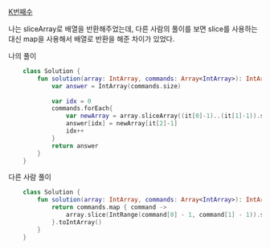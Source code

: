 [K번째수](https://programmers.co.kr/learn/courses/30/lessons/42748)

나는 sliceArray로 배열을 반환해주었는데, 다른 사람의 풀이를 보면 slice를 사용하는 대신 map을 사용해서 배열로 반환을 해준 차이가 있었다.

나의 풀이
```kotlin
    class Solution {
        fun solution(array: IntArray, commands: Array<IntArray>): IntArray {
            var answer = IntArray(commands.size)
            
            var idx = 0
            commands.forEach{
                var newArray = array.sliceArray((it[0]-1)..(it[1]-1)).sorted()
                answer[idx] = newArray[it[2]-1]
                idx++
            }
            return answer
        }
    }
```

다른 사람 풀이
```kotlin
    class Solution {
        fun solution(array: IntArray, commands: Array<IntArray>): IntArray {
            return commands.map { command ->
                array.slice(IntRange(command[0] - 1, command[1] - 1)).sorted()[command[2] - 1]
            }.toIntArray()    
        }
    }
```